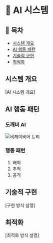 # 🤖 AI 시스템

## 📝 목차
- [시스템 개요](#시스템-개요)
- [AI 행동 패턴](#ai-행동-패턴)
- [기술적 구현](#기술적-구현)
- [최적화](#최적화)

## 시스템 개요
[AI 시스템 개요]

## AI 행동 패턴
### 도깨비 AI
![비헤이비어 트리](../assets/images/systems/ai/behavior-tree.png)

### 행동 패턴
1. 배회
2. 추적
3. 공격

## 기술적 구현
[구현 방식 설명]

## 최적화
[최적화 방식 설명]
